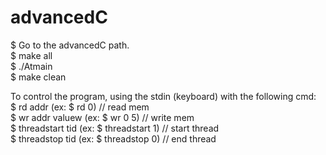 # advancedC

$ Go to the advancedC path. \
$ make all\
$ ./Atmain\
$ make clean

To control the program, using the stdin (keyboard) with the following cmd:\
$ rd addr (ex: $ rd 0) // read mem\
$ wr addr valuew (ex: $ wr 0 5) // write mem\
$ threadstart tid (ex: $ threadstart 1) // start thread \
$ threadstop tid (ex: $ threadstop 0) // end thread

